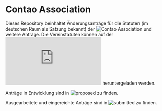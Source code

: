 Contao Association
==================

Dieses Repository beinhaltet Änderungsanträge für die Statuten
(im deutschen Raum als Satzung bekannt) der ![Contao Association](https://association.contao.org/)
und weitere Anträge.
Die Vereinstatuten können auf der ![Website](https://association.contao.org/verein.html) heruntergeladen werden.

Anträge in Entwicklung sind in ![proposed](proposed) zu finden.

Ausgearbeitete und eingereichte Anträge sind in ![submitted](submitted) zu finden.
